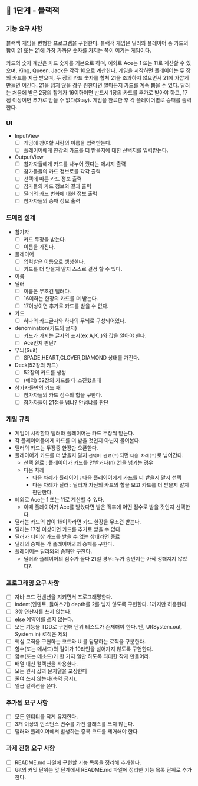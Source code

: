 ## 🚀 1단계 - 블랙잭

### 기능 요구 사항
블랙잭 게임을 변형한 프로그램을 구현한다. 
블랙잭 게임은 딜러와 플레이어 중 카드의 합이 21 또는 21에 가장 가까운 숫자를 가지는 쪽이 이기는 게임이다.

카드의 숫자 계산은 카드 숫자를 기본으로 하며, 
예외로 Ace는 1 또는 11로 계산할 수 있으며, King, Queen, Jack은 각각 10으로 계산한다.
게임을 시작하면 플레이어는 두 장의 카드를 지급 받으며, 
두 장의 카드 숫자를 합쳐 21을 초과하지 않으면서 21에 가깝게 만들면 이긴다. 
21을 넘지 않을 경우 원한다면 얼마든지 카드를 계속 뽑을 수 있다.
딜러는 처음에 받은 2장의 합계가 16이하이면 반드시 1장의 카드를 추가로 받아야 하고, 
17점 이상이면 추가로 받을 수 없다(Stay).
게임을 완료한 후 각 플레이어별로 승패를 출력한다.

### UI
+ InputView
  + [ ] 게임에 참여할 사람의 이름을 입력받는다.
  + [ ] 플레이어에게 한장의 카드를 더 받을지에 대한 선택지를 입력받는다.
+ OutputView
  + [ ] 참가자들에게 카드를 나누어 줬다는 메시지 출력
  + [ ] 참가들들의 카드 정보로를 각각 출력
  + [ ] 선택에 따른 카드 정보 출력
  + [ ] 참가들의 카드 정보와 결과 출력
  + [ ] 딜러의 카드 변화에 대한 정보 출력 
  + [ ] 참가자들의 승패 정보 출력
  
### 도메인 설계
+ 참가자
  + [ ] 카드 두장을 받는다.
  + [ ] 이름을 가진다.
+ 플레이어
  + [ ] 입력받은 이름으로 생성한다.
  + [ ] 카드를 더 받을지 말지 스스로 결정 할 수 있다.
+ 이름  
+ 딜러
  + [ ] 이름은 무조건 딜러다.
  + [ ] 16이하는 한장의 카드를 더 받는다.
  + [ ] 17이상이면 추가로 카드를 받을 수 없다.
+ 카드
  + [ ] 하나의 카드글자와 하나의 무늬로 구성되어있다. 
+ denomination(카드의 글자)
  + [ ] 카드가 가지는 글자의 표시(ex A,K..)와 값을 알아야 한다.
  + [ ] Ace인지 판단?
+ 무늬(Suit)
  + [ ] SPADE,HEART,CLOVER,DIAMOND 상태를 가진다.
+ Deck(52장의 카드)
  + [ ] 52장의 카드를 생성
  + [ ] (예외) 52장의 카드를 다 소진했을때
+ 참가자들만의 카드 패 
  + [ ] 참가자들의 카드 점수의 합을 구한다.
  + [ ] 참가자들이 21점을 넘냐? 안넘냐를 판단

### 게임 규칙 
+ 게임이 시작할때 딜러와 플레이어는 카드 두장씩 받는다.
+ 각 플레이어들에게 카드를 더 받을 것인지 아닌지 물어본다.
+ 딜러의 카드는 두장중 한장만 오픈한다.
+ 플레이어가 카드를 더 받을지 말지 `선택이 완료(*)`되면 `다음 차례(*)`로 넘어간다.
  + 선택 완료 : 플레이어가 카드를 안받거나(n) 21을 넘기는 경우
  + 다음 차례
    + 다음 차례가 플레이어 : 다음 플레이어에게 카드를 더 받을지 말지 선택
    + 다음 차례가 딜러 : 딜러가 자신의 카드의 합을 보고 카드를 더 받을지 말지 판단한다.
+ 예외로 Ace는 1 또는 11로 계산할 수 있다.
  + 이때 플레이어가 Ace를 받았다면 받은 직후에 어떤 점수로 받을 것인지 선택한다.
+ 딜러는 카드의 합이 16이하라면 카드 한장을 무조건 받는다.
+ 딜러는 17점 이상이면 카드를 추가로 받을 수 없다.
+ 딜러가 더이상 카드를 받을 수 없는 상태라면 종료
+ 딜러의 승패는 각 플레이어와의 승패를 구한다.
+ 플레이어는 딜러와의 승패만 구한다.
  + 딜러와 플레이어의 점수가 둘다 21일 경우: 누가 승인지는 아직 정해지지 않았다?.

### 프로그래밍 요구 사항
+ [ ] 자바 코드 컨벤션을 지키면서 프로그래밍한다.
+ [ ] indent(인덴트, 들여쓰기) depth를 2를 넘지 않도록 구현한다. 1까지만 허용한다.
+ [ ] 3항 연산자를 쓰지 않는다.
+ [ ] else 예약어를 쓰지 않는다.
+ [ ] 모든 기능을 TDD로 구현해 단위 테스트가 존재해야 한다. 단, UI(System.out, System.in) 로직은 제외
+ [ ] 핵심 로직을 구현하는 코드와 UI를 담당하는 로직을 구분한다.
+ [ ] 함수(또는 메서드)의 길이가 10라인을 넘어가지 않도록 구현한다.
+ [ ] 함수(또는 메소드)가 한 가지 일만 하도록 최대한 작게 만들어라.
+ [ ] 배열 대신 컬렉션을 사용한다.
+ [ ] 모든 원시 값과 문자열을 포장한다
+ [ ] 줄여 쓰지 않는다(축약 금지).
+ [ ] 일급 컬렉션을 쓴다.

### 추가된 요구 사항
+ [ ] 모든 엔티티를 작게 유지한다.
+ [ ] 3개 이상의 인스턴스 변수를 가진 클래스를 쓰지 않는다.
+ [ ] 딜러와 플레이어에서 발생하는 중복 코드를 제거해야 한다.

### 과제 진행 요구 사항
+ [ ] README.md 파일에 구현할 기능 목록을 정리해 추가한다.
+ [ ] Git의 커밋 단위는 앞 단계에서 README.md 파일에 정리한 기능 목록 단위로 추가한다.

